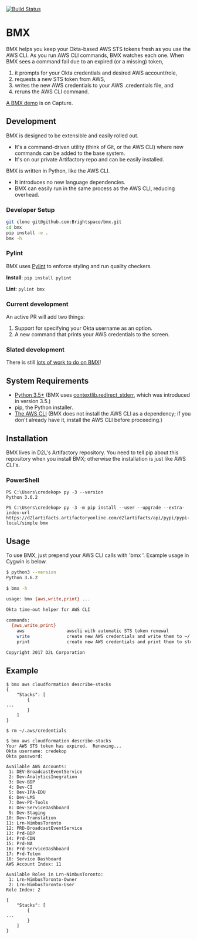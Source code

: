 [![Build Status](https://travis-ci.com/Brightspace/bmx.svg?token=XBuHJueJZM92zaxjesN6&branch=master)](https://travis-ci.com/Brightspace/bmx)

# BMX

BMX helps you keep your Okta-based AWS STS tokens fresh as you use the AWS CLI.  As you run AWS CLI commands, BMX watches each one.  When BMX sees a command fail due to an expired (or a missing) token,

1. it prompts for your Okta credentials and desired AWS account/role,
2. requests a new STS token from AWS,
3. writes the new AWS credentials to your AWS .credentials file, and
4. reruns the AWS CLI command.

[A BMX demo](https://internal.desire2learncapture.com/1/Watch/126176213250197203083009125230093245081043106145.aspx) is on Capture.

## Development

BMX is designed to be extensible and easily rolled out.

* It's a command-driven utility (think of Git, or the AWS CLI) where new commands can be added to the base system.
* It's on our private Artifactory repo and can be easily installed.

BMX is written in Python, like the AWS CLI.

* It introduces no new language dependencies.
* BMX can easily run in the same process as the AWS CLI, reducing overhead.

### Developer Setup

```bash
git clone git@github.com:Brightspace/bmx.git
cd bmx
pip install -e .
bmx -h
```

### Pylint

BMX uses [Pylint](https://www.pylint.org/) to enforce styling and run quality checkers.

**Install**: `pip install pylint`

**Lint**: `pylint bmx`

### Current development

An active PR will add two things:

1. Support for specifying your Okta username as an option.
1. A new command that prints your AWS credentials to the screen.

### Slated development

There is still [lots of work to do on BMX](https://github.com/Brightspace/bmx/issues)!

## System Requirements

* [Python 3.5+](https://www.python.org/downloads/windows/) (BMX uses [contextlib.redirect_stderr](https://docs.python.org/3/library/contextlib.html), which was introduced in version 3.5.)
* pip, the Python installer.
* [The AWS CLI](http://docs.aws.amazon.com/cli/latest/userguide/cli-chap-welcome.html) (BMX does not install the AWS CLI as a dependency; if you don't already have it, install the AWS CLI before proceeding.)

## Installation

BMX lives in D2L's Artifactory repository.  You need to tell pip about this repository when you install BMX; otherwise the installation is just like AWS CLI's.

### PowerShell

```
PS C:\Users\credekop> py -3 --version
Python 3.6.2

PS C:\Users\credekop> py -3 -m pip install --user --upgrade --extra-index-url https://d2lartifacts.artifactoryonline.com/d2lartifacts/api/pypi/pypi-local/simple bmx
```

## Usage

To use BMX, just prepend your AWS CLI calls with 'bmx '.  Example usage in Cygwin is below.

```bash
$ python3 --version
Python 3.6.2

$ bmx -h

usage: bmx {aws,write,print} ...

Okta time-out helper for AWS CLI

commands:
  {aws,write,print}
    aws                awscli with automatic STS token renewal
    write              create new AWS credentials and write them to ~/.aws/credentials
    print              create new AWS credentials and print them to stdout

Copyright 2017 D2L Corporation
```

## Example
```
$ bmx aws cloudformation describe-stacks
{
    "Stacks": [
        {
...
        }
    ]
}

$ rm ~/.aws/credentials

$ bmx aws cloudformation describe-stacks
Your AWS STS token has expired.  Renewing...
Okta username: credekop
Okta password:

Available AWS Accounts:
 1: DEV-BroadcastEventService
 2: Dev-AnalyticsInegration
 3: Dev-BDP
 4: Dev-CI
 5: Dev-IPA-EDU
 6: Dev-LMS
 7: Dev-PD-Tools
 8: Dev-ServiceDashboard
 9: Dev-Staging
10: Dev-Translation
11: Lrn-NimbusToronto
12: PRD-BroadcastEventService
13: Prd-BDP
14: Prd-CDN
15: Prd-NA
16: Prd-ServiceDashboard
17: Prd-Totem
18: Service Dashboard
AWS Account Index: 11

Available Roles in Lrn-NimbusToronto:
 1: Lrn-NimbusToronto-Owner
 2: Lrn-NimbusToronto-User
Role Index: 2

{
    "Stacks": [
        {
...
        }
    ]
}
```
